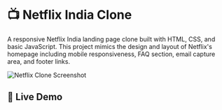 # 📺 Netflix India Clone

A responsive Netflix India landing page clone built with HTML, CSS, and basic JavaScript. This project mimics the design and layout of Netflix's homepage including mobile responsiveness, FAQ section, email capture area, and footer links.

![Netflix Clone Screenshot](https://via.placeholder.com/1000x600?text=Netflix+Clone+Preview)

## 🚀 Live Demo
